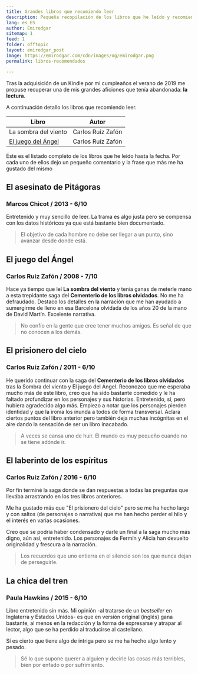 ```yaml
---
title: Grandes libros que recomiendo leer
description: Pequeña recopilación de los libros que he leído y recomiendo
lang: es_ES
author: Emirodgar
sitemap: 1
feed: 1
folder: offtopic
layout: emirodgar_post
image: https://emirodgar.com/cdn/images/og/emirodgar.png
permalink: libros-recomendados

---
```


Tras la adquisición de un Kindle por mi cumpleaños el verano de 2019 me propuse recuperar una de mis grandes aficiones que tenía abandonada: **la lectura**.

A continuación detallo los libros que recomiendo leer.

| Libro | Autor |
|--|--|
| La sombra del viento | Carlos Ruíz Zafón
| [El juego del Ángel](#juego-angel) | Carlos Ruíz Zafón |

Éste es el listado completo de los libros que he leído hasta la fecha. Por cada uno de ellos dejo un pequeño comentario y la frase que más me ha gustado del mismo

## El asesinato de Pitágoras
### Marcos Chicot / 2013 - 6/10

Entretenido y muy sencillo de leer. La trama es algo justa pero se compensa con los datos históricos ya que está bastante bien documentado.

> El objetivo de cada hombre no debe ser llegar a un punto, sino avanzar desde donde está.

## <a name="juego-angel"></a> El juego del Ángel
### Carlos Ruíz Zafón / 2008 - 7/10

Hace ya tiempo que leí **La sombra del viento** y tenía ganas de meterle mano a esta trepidante saga del **Cementerio de los libros olvidados**. No me ha defraudado. Destaco los detalles en la narración que me han ayudado a sumergirme de lleno en esa Barcelona olvidada de los años 20 de la mano de David Martín. Excelente narrativa.

> No confío en la gente que cree tener muchos amigos. Es señal de que no conocen a los demás.

## El prisionero del cielo
### Carlos Ruíz Zafón / 2011 - 6/10

He querido continuar con la saga del **Cementerio de los libros olvidados** tras la Sombra del viento y El juego del Ángel. Reconozco que me esperaba mucho más de este libro, creo que ha sido bastante comedido y le ha faltado profundizar en los personajes y sus historias. Entretenido, sí, pero hubiera agradecido algo más. Empiezo a notar que los personajes pierden identidad y que la ironía los inunda a todos de forma transversal. Aclara ciertos puntos del libro anterior pero también deja muchas incógnitas en el aire dando la sensación de ser un libro inacabado.

> A veces se cansa uno de huir. El mundo es muy pequeño cuando no se tiene adónde ir.

## El laberinto de los espíritus
### Carlos Ruíz Zafón / 2016 - 6/10

Por fin terminé la saga donde se dan respuestas a todas las preguntas que llevába arrastrando en los tres libros anteriores.

Me ha gustado más que "El prisionero del cielo" pero se me ha hecho largo y con saltos (de personajes o narrativa) que me han hecho perder el hilo y el interés en varias ocasiones.

Creo que se podría haber condensado y darle un final a la saga mucho más digno, aún así, entretenido. Los personajes de Fermín y Alicia han devuelto originalidad y frescura a la narración. 

> Los recuerdos que uno entierra en el silencio son los que nunca dejan de perseguirle.


## La chica del tren
### Paula Hawkins / 2015 - 6/10

Libro entretenido sin más. Mi opinión -al tratarse de un *bestseller* en Inglaterra y Estados Unidos- es que en versión original (inglés) gana bastante, al menos en la redacción y la forma de expresarse y atrapar al lector, algo que se ha perdido al traducirse al castellano.

Sí es cierto que tiene algo de intriga pero se me ha hecho algo lento y pesado.

> Sé lo que supone querer a alguien y decirle las cosas más terribles, bien por enfado o por sufrimiento.
<!--stackedit_data:
eyJoaXN0b3J5IjpbLTY0MjY1MzE5NCwtODE0MDI1NzYzXX0=
-->